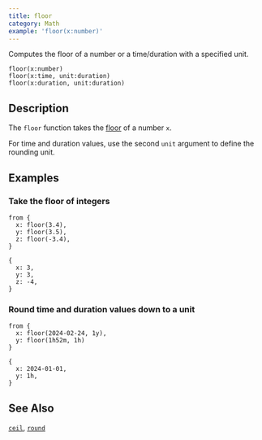 ```yaml
---
title: floor
category: Math
example: 'floor(x:number)'
---
```



Computes the floor of a number or a time/duration with a specified unit.

```tql
floor(x:number)
floor(x:time, unit:duration)
floor(x:duration, unit:duration)
```

## Description

The `floor` function takes the
[floor](https://en.wikipedia.org/wiki/Floor_and_ceiling_functions) of a number
`x`.

For time and duration values, use the second `unit` argument to define the
rounding unit.

## Examples

### Take the floor of integers

```tql
from {
  x: floor(3.4),
  y: floor(3.5),
  z: floor(-3.4),
}
```

```tql
{
  x: 3,
  y: 3,
  z: -4,
}
```

### Round time and duration values down to a unit

```tql
from {
  x: floor(2024-02-24, 1y),
  y: floor(1h52m, 1h)
}
```

```tql
{
  x: 2024-01-01,
  y: 1h,
}
```

## See Also

[`ceil`](/reference/functions/ceil),
[`round`](/reference/functions/round)
